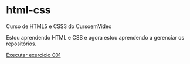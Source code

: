# html-css
 Curso de HTML5 e CSS3 do CursoemVideo

Estou aprendendo HTML e CSS e agora estou aprendendo a gerenciar os repositórios.

<a href='Exercicios/ex001/index.html'>Executar exercicio 001</a>